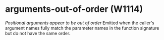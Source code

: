 # arguments-out-of-order (W1114)
*Positional arguments appear to be out of order* Emitted when the
caller\'s argument names fully match the parameter names in the function
signature but do not have the same order.
